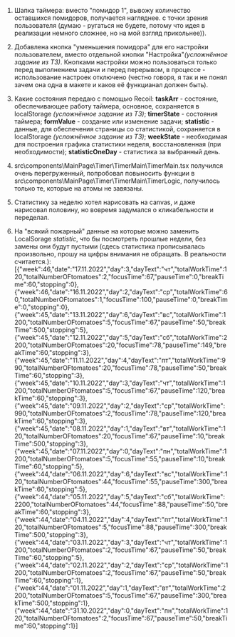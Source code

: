 1. Шапка таймера: вместо "помидор 1", вывожу количество оставшихся помидоров, получается нагляднее. с точки зрения пользователя (думаю - ругаться не будете, потому что идея в реализации немного сложнее, но на мой взгляд прикольнее)).

2. Добавлена кнопка "уменьшения помидора" для его настройки пользователем, вместо отдельной кнопки "Настройка"_(усложнённое задание из ТЗ)_. Кнопками настройки можно пользоваться только перед выполнением задачи и перед перерывом, в процессе - использование настроек отключено (честно говоря, я так и не понял зачем она одна в макете и каков её функцианал должен быть).

3. Какие состояния передаю с помощью Recoil:
   **taskArr** - состояние, обеспечивающее работу таймера, основное, сохраняется в localStorage _(усложнённое задание из ТЗ)_;
   **timerState** - состояния таймера;
   **formValue** - создание или изменение задачи;
   **statistic** - данные, для обеспечения страницы со статистикой, сохраняется в localStorage _(усложнённое задание из ТЗ)_;
   **weekState** - необходимая для построения графика статистики неделя, восстановленная (при необходимости);
   **statisticOneDay** - статистика за выбранный день.

4. src\components\MainPage\Timer\TimerMain\TimerMain.tsx получился очень перегруженный, попробовал повыносить функции в src\components\MainPage\Timer\TimerMain\TimerLogic, получилось только те, которые на атомы не завязаны.

5. Статистику за неделю хотел нарисовать на canvas, и даже нарисовал половину, но вовремя задумался о кликабельности и переделал.

6. На "всякий пожарный" данные на которые можно заменить LocalSorage _statistic_, что бы посмотреть прошлые недели, без замены они будут пустыми (сдесь статистика прописывалась произвольно, прошу на цифры внимания не обращать. В реальности считается.):
   [{"week":46,"date":"17.11.2022","day":3,"dayText":"чт","totalWorkTime":120,"totalNumberOFtomatoes":2,"focusTime":67,"pauseTime":0,"breakTime":60,"stopping":0},{"week":46,"date":"16.11.2022","day":2,"dayText":"ср","totalWorkTime":60,"totalNumberOFtomatoes":1,"focusTime":100,"pauseTime":0,"breakTime":0,"stopping":0},{"week":45,"date":"13.11.2022","day":6,"dayText":"вс","totalWorkTime":1200,"totalNumberOFtomatoes":5,"focusTime":67,"pauseTime":50,"breakTime":500,"stopping":5},{"week":45,"date":"12.11.2022","day":5,"dayText":"сб","totalWorkTime":2200,"totalNumberOFtomatoes":20,"focusTime":78,"pauseTime":149,"breakTime":60,"stopping":3},{"week":45,"date":"11.11.2022","day":4,"dayText":"пт","totalWorkTime":990,"totalNumberOFtomatoes":20,"focusTime":78,"pauseTime":50,"breakTime":60,"stopping":3},{"week":45,"date":"10.11.2022","day":3,"dayText":"чт","totalWorkTime":1200,"totalNumberOFtomatoes":5,"focusTime":67,"pauseTime":120,"breakTime":60,"stopping":3},{"week":45,"date":"09.11.2022","day":2,"dayText":"ср","totalWorkTime":990,"totalNumberOFtomatoes":2,"focusTime":78,"pauseTime":120,"breakTime":60,"stopping":3},{"week":45,"date":"08.11.2022","day":1,"dayText":"вт","totalWorkTime":120,"totalNumberOFtomatoes":20,"focusTime":67,"pauseTime":10,"breakTime":500,"stopping":3},{"week":45,"date":"07.11.2022","day":0,"dayText":"пн","totalWorkTime":1200,"totalNumberOFtomatoes":5,"focusTime":55,"pauseTime":10,"breakTime":60,"stopping":5},{"week":44,"date":"06.11.2022","day":6,"dayText":"вс","totalWorkTime":120,"totalNumberOFtomatoes":44,"focusTime":55,"pauseTime":300,"breakTime":60,"stopping":5},{"week":44,"date":"05.11.2022","day":5,"dayText":"сб","totalWorkTime":2200,"totalNumberOFtomatoes":44,"focusTime":88,"pauseTime":50,"breakTime":60,"stopping":3},{"week":44,"date":"04.11.2022","day":4,"dayText":"пт","totalWorkTime":120,"totalNumberOFtomatoes":5,"focusTime":88,"pauseTime":300,"breakTime":500,"stopping":3},{"week":44,"date":"03.11.2022","day":3,"dayText":"чт","totalWorkTime":1200,"totalNumberOFtomatoes":2,"focusTime":67,"pauseTime":50,"breakTime":60,"stopping":5},{"week":44,"date":"02.11.2022","day":2,"dayText":"ср","totalWorkTime":1200,"totalNumberOFtomatoes":2,"focusTime":67,"pauseTime":50,"breakTime":60,"stopping":1},{"week":44,"date":"01.11.2022","day":1,"dayText":"вт","totalWorkTime":2200,"totalNumberOFtomatoes":5,"focusTime":67,"pauseTime":300,"breakTime":500,"stopping":1},{"week":44,"date":"31.10.2022","day":0,"dayText":"пн","totalWorkTime":120,"totalNumberOFtomatoes":2,"focusTime":67,"pauseTime":50,"breakTime":60,"stopping":1}]
